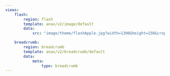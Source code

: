 ```yaml
---
views:
    flash:
        region: flash
        template: anax/v2/image/default
        data:
            src: "image/theme/flashApple.jpg?width=1300&height=150&crop-to-fit&area=0,0,30,0"

    breadcrumb:
        region: breadcrumb
        template: anax/v2/breadcrumb/default
        data:
            meta:
                type: breadcrumb
---
```


